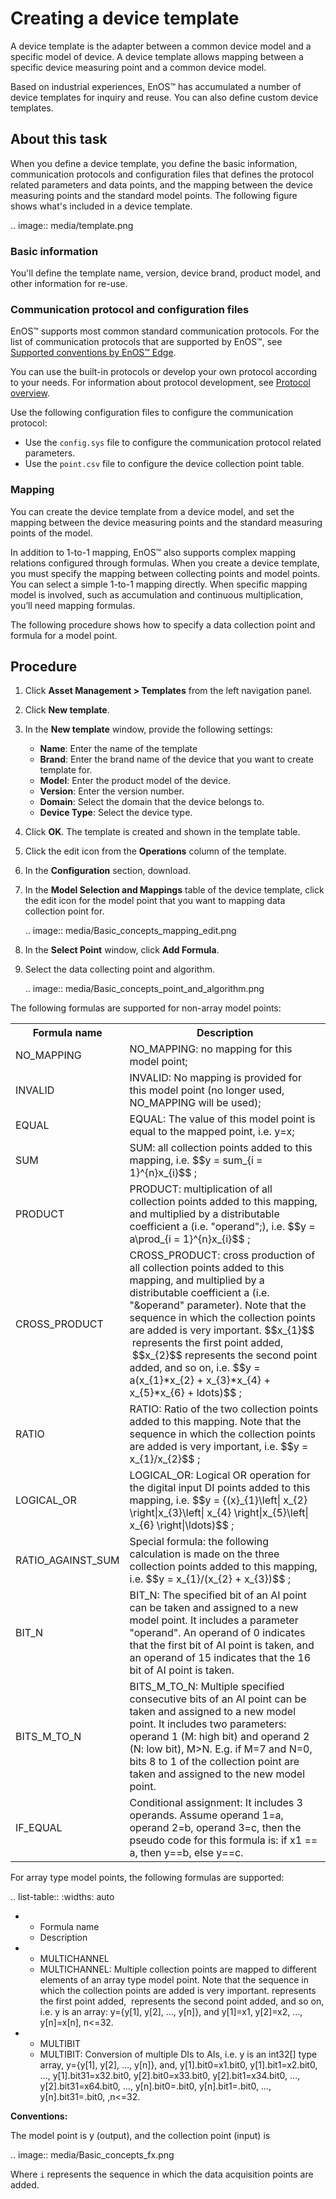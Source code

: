 # Creating a device template

A device template is the adapter between a common device model and a specific model of device. A device template allows mapping between a specific device measuring point and a common device model.

Based on industrial experiences, EnOS™ has accumulated a number of device templates for inquiry and reuse. You can also define custom device templates.

## About this task

When you define a device template, you define the basic information, communication protocols and configuration files that defines the protocol related parameters and data points, and the mapping between the device measuring points and the standard model points. The following figure shows what's included in a device template.

.. image:: media/template.png

### Basic information

You'll define the template name, version, device brand, product model,  and other information for re-use.

### Communication protocol and configuration files

EnOS™ supports most common standard communication protocols. For the list of communication protocols that are supported by EnOS™, see [Supported conventions by EnOS™ Edge](../protocol/deviceconnection_protocols).

You can use the built-in protocols or develop your own protocol according to your needs. For information about protocol development, see [Protocol overview](../protocol/index).

Use the following configuration files to configure the communication
protocol:
- Use the `config.sys` file to configure the communication protocol related parameters.
- Use the `point.csv` file to configure the device collection point table.

### Mapping

You can create the device template from a device model, and set the mapping between the device measuring points and the standard measuring points of the model.

In addition to 1-to-1 mapping, EnOS™ also supports complex mapping relations configured through formulas.
When you create a device template, you must specify the mapping between
collecting points and model points. You can select a simple 1-to-1 mapping directly. When specific mapping model is involved, such as accumulation and continuous multiplication, you’ll need mapping formulas.

The following procedure shows how to specify a data collection point and
formula for a model point.

## Procedure

1. Click **Asset Management > Templates** from the left navigation panel.

2. Click **New template**.

3. In the **New template** window, provide the following settings:

   - **Name**: Enter the name of the template
   - **Brand**: Enter the brand name of the device that you want to create template for.
   - **Model**: Enter the product model of the device.
   - **Version**: Enter the version number.
   - **Domain**: Select the domain that the device belongs to.
   - **Device Type**: Select the device type.

4. Click **OK**. The template is created and shown in the template table.

5. Click the edit icon from the **Operations** column of the template.

6. In the **Configuration** section, download.

7. In the **Model Selection and Mappings** table of the device template, click the edit icon for the model point that you want to mapping data collection point for.

   .. image:: media/Basic_concepts_mapping_edit.png

8. In the **Select Point** window, click **Add Formula**.

9. Select the data collecting point and algorithm.

   .. image:: media/Basic_concepts_point_and_algorithm.png

The following formulas are supported for non-array model points:

<body>
  	<script type="text/javascript" async
    src="https://cdn.mathjax.org/mathjax/1.0/MathJax.js?config=TeX-MML-AM_CHTML">
  </script>
  	<script type="text/x-mathjax-config">
    MathJax.Hub.Config({
      extensions: ["tex2jax.js"],
      jax: ["input/TeX", "output/HTML-CSS"],
      tex2jax: {
        <!--$表示行内元素，$$表示块状元素 -->
        inlineMath: [ ['$','$'], ["\\(","\\)"] ],
        displayMath: [ ['$$','$$'], ["\\[","\\]"] ],
        processEscapes: true
      },
      "HTML-CSS": { availableFonts: ["TeX"] }
    });
  </script>
  <script type="text/javascript" async src="https://cdn.mathjax.org/mathjax/1.0/MathJax.js">
  </script>
  <table>
    <tr>
      <th>Formula name</th>
      <th>Description</th>
    </tr>
    <tr>
      <td>NO_MAPPING</td>
      <td>NO_MAPPING: no mapping for this model point; </td>
    </tr>
    <tr>
      <td>INVALID</td>
      <td>INVALID: No mapping is provided for this model point (no longer used, NO_MAPPING will be used); </td>
    </tr>
    <tr>
      <td>EQUAL</td>
      <td>EQUAL: The value of this model point is equal to the mapped point, i.e. y=x; </td>
    </tr>
    <tr>
      <td>SUM</td>
      <td>SUM: all collection points added to this mapping, i.e. $$y = sum_{i = 1}^{n}x_{i}$$ ; </td>
    </tr>
    <tr>
      <td>PRODUCT</td>
      <td>PRODUCT: multiplication of all collection points added to this mapping, and multiplied   by a distributable coefficient a (i.e. "operand";), i.e. $$y = a\prod_{i = 1}^{n}x_{i}$$ ; </td>
    </tr>
    <tr>
      <td>CROSS_PRODUCT</td>
      <td>CROSS_PRODUCT: cross production of all collection points added to this mapping, and   multiplied by a distributable coefficient a (i.e. "&operand" parameter). Note that the sequence in which the collection points are added is very important. $$x_{1}$$   represents the first point added,  $$x_{2}$$ represents the second point added, and so   on, i.e. $$y = a(x_{1}*x_{2} + x_{3}*x_{4} + x_{5}*x_{6} + ldots)$$ ; </td>
    </tr>
    <tr>
      <td>RATIO</td>
      <td>RATIO: Ratio of the two collection points added to this mapping. Note that the sequence in   which the collection points are added is very important, i.e. $$y = x_{1}/x_{2}$$ ; </td>
    </tr>
    <tr>
      <td>LOGICAL_OR</td>
      <td>LOGICAL_OR: Logical OR operation for the digital input DI points added to this mapping, i.e. $$y = {(x}_{1}\left| x_{2} \right|x_{3}\left| x_{4} \right|x_{5}\left| x_{6} \right|\ldots)$$ ;</td>
    </tr>
    <tr>
      <td>RATIO_AGAINST_SUM</td>
      <td>Special formula: the following calculation is   made on the three collection points added to this mapping, i.e. $$y = x_{1}/(x_{2} + x_{3})$$ ; </td>
    </tr>
    <tr>
      <td>BIT_N</td>
      <td>BIT_N: The specified bit of an AI point can be taken and assigned to a new model point. It includes a parameter "operand". An operand of 0 indicates that the first bit of AI point is taken, and an operand of 15 indicates that the 16 bit of AI point is taken.</td>
    </tr>
    <tr>
      <td>BITS_M_TO_N</td>
      <td>BITS_M_TO_N: Multiple specified consecutive bits   of an AI point can be taken and assigned to a new model point. It includes two parameters: operand 1 (M: high bit) and operand 2 (N: low bit), M>N. E.g. if M=7 and N=0, bits 8 to 1 of the collection point are taken and   assigned to the new model point.</td>
    </tr>
    <tr>
      <td>IF_EQUAL</td>
      <td>Conditional assignment: It includes 3 operands. Assume operand 1=a, operand 2=b, operand 3=c, then the pseudo code for this formula is:
        if x1 == a, then y==b, else y==c. </td>
    </tr>
  </table>
  <div>
    <div> </div>
  </div>
  </body>

<!--www-->

For array type model points, the following formulas are supported:

.. list-table::
   :widths: auto

   * - Formula name
     - Description
   * - MULTICHANNEL
     - MULTICHANNEL: Multiple collection points are   mapped to different elements of an array type model point. Note that the   sequence in which the collection points are added is very important. represents the first point added,  represents the second point added, and so   on, i.e. y is an array: y={y[1], y[2], …, y[n]}, and y[1]=x1, y[2]=x2, …,   y[n]=x[n], n&lt;=32.  
   * - MULTIBIT
     - MULTIBIT: Conversion of multiple DIs to AIs, i.e.   y is an int32[] type array, y={y[1], y[2], …, y[n]},
       and,
       y[1].bit0=x1.bit0,
       y[1].bit1=x2.bit0,
       …,
       y[1].bit31=x32.bit0,
       y[2].bit0=x33.bit0,
       y[2].bit1=x34.bit0,
       …,
       y[2].bit31=x64.bit0,
       …,
       y[n].bit0=.bit0,
       y[n].bit1=.bit0,
       …,
       y[n].bit31=.bit0,
       ,n&lt;=32.

**Conventions:**

The model point is y (output), and the collection point (input) is

.. image:: media/Basic_concepts_fx.png

Where `i` represents the sequence in which the data acquisition points are added.

<!--end-->

